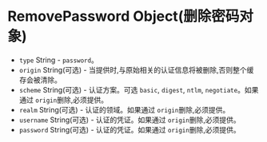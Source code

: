 # RemovePassword Object(删除密码对象)

* `type` String  - `password`。
* `origin` String(可选) - 当提供时,与原始相关的认证信息将被删除,否则整个缓存会被清除。
* `scheme` String(可选) - 认证方案。可选 `basic`, `digest`, `ntlm`, `negotiate`。如果通过 `origin`删除,必须提供。
* `realm` String(可选) - 认证的领域。如果通过 `origin`删除,必须提供。
* `username` String(可选) - 认证的凭证。如果通过 `origin`删除,必须提供。
* `password` String(可选) - 认证的凭证。如果通过 `origin`删除,必须提供。